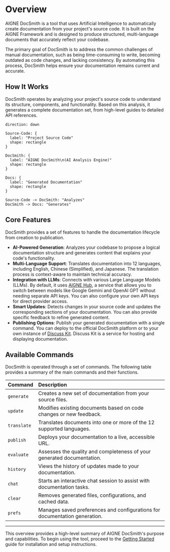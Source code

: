 # Overview

AIGNE DocSmith is a tool that uses Artificial Intelligence to automatically create documentation from your project's source code. It is built on the AIGNE Framework and is designed to produce structured, multi-language documents that accurately reflect your codebase.

The primary goal of DocSmith is to address the common challenges of manual documentation, such as being time-consuming to write, becoming outdated as code changes, and lacking consistency. By automating this process, DocSmith helps ensure your documentation remains current and accurate.

## How It Works

DocSmith operates by analyzing your project's source code to understand its structure, components, and functionality. Based on this analysis, it generates a complete documentation set, from high-level guides to detailed API references.

```d2
direction: down

Source-Code: {
  label: "Project Source Code"
  shape: rectangle
}

DocSmith: {
  label: "AIGNE DocSmith\n(AI Analysis Engine)"
  shape: rectangle
}

Docs: {
  label: "Generated Documentation"
  shape: rectangle
}

Source-Code -> DocSmith: "Analyzes"
DocSmith -> Docs: "Generates"
```

## Core Features

DocSmith provides a set of features to handle the documentation lifecycle from creation to publication.

*   **AI-Powered Generation**: Analyzes your codebase to propose a logical documentation structure and generates content that explains your code's functionality.
*   **Multi-Language Support**: Translates documentation into 12 languages, including English, Chinese (Simplified), and Japanese. The translation process is context-aware to maintain technical accuracy.
*   **Integration with LLMs**: Connects with various Large Language Models (LLMs). By default, it uses [AIGNE Hub](https://www.aigne.io/en/hub), a service that allows you to switch between models like Google Gemini and OpenAI GPT without needing separate API keys. You can also configure your own API keys for direct provider access.
*   **Smart Updates**: Detects changes in your source code and updates the corresponding sections of your documentation. You can also provide specific feedback to refine generated content.
*   **Publishing Options**: Publish your generated documentation with a single command. You can deploy to the official DocSmith platform or to your own instance of [Discuss Kit](https://www.web3kit.rocks/discuss-kit). Discuss Kit is a service for hosting and displaying documentation.

## Available Commands

DocSmith is operated through a set of commands. The following table provides a summary of the main commands and their functions.

| Command | Description |
| :--- | :--- |
| `generate` | Creates a new set of documentation from your source files. |
| `update` | Modifies existing documents based on code changes or new feedback. |
| `translate` | Translates documents into one or more of the 12 supported languages. |
| `publish` | Deploys your documentation to a live, accessible URL. |
| `evaluate` | Assesses the quality and completeness of your generated documentation. |
| `history` | Views the history of updates made to your documentation. |
| `chat` | Starts an interactive chat session to assist with documentation tasks. |
| `clear` | Removes generated files, configurations, and cached data. |
| `prefs` | Manages saved preferences and configurations for documentation generation. |

---

This overview provides a high-level summary of AIGNE DocSmith's purpose and capabilities. To begin using the tool, proceed to the [Getting Started](./getting-started.md) guide for installation and setup instructions.